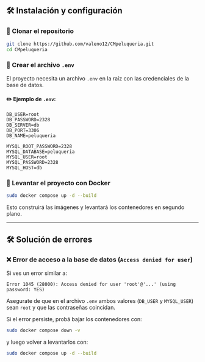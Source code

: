 ## 🛠 Instalación y configuración

### 🔹 Clonar el repositorio  
```sh
git clone https://github.com/valeno12/CMpeluqueria.git
cd CMpeluqueria
```

### 🔹 Crear el archivo `.env`  
El proyecto necesita un archivo `.env` en la raíz con las credenciales de la base de datos.  

#### ✏️ **Ejemplo de `.env`:**
```
DB_USER=root
DB_PASSWORD=2328
DB_SERVER=db
DB_PORT=3306
DB_NAME=peluqueria

MYSQL_ROOT_PASSWORD=2328
MYSQL_DATABASE=peluqueria
MYSQL_USER=root
MYSQL_PASSWORD=2328
MYSQL_HOST=db
```

### 🔹 Levantar el proyecto con Docker  
```sh
sudo docker compose up -d --build
```

Esto construirá las imágenes y levantará los contenedores en segundo plano.

---

## 🛠 Solución de errores

### ❌ Error de acceso a la base de datos (`Access denied for user`)
Si ves un error similar a:
```
Error 1045 (28000): Access denied for user 'root'@'...' (using password: YES)
```
Asegurate de que en el archivo `.env` ambos valores (`DB_USER` y `MYSQL_USER`) sean `root` y que las contraseñas coincidan.

Si el error persiste, probá bajar los contenedores con:
```sh
sudo docker compose down -v
```
y luego volver a levantarlos con:
```sh
sudo docker compose up -d --build
```

